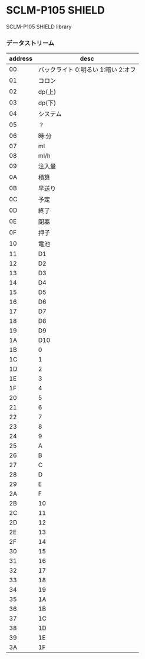 # SCLM-P105 SHIELD
SCLM-P105 SHIELD library

### データストリーム
|address|desc|
|-|-|
|00|バックライト 0:明るい 1:暗い 2:オフ|
|01|コロン|
|02|dp(上)|
|03|dp(下)|
|04|システム|
|05|？|
|06|時:分|
|07|ml|
|08|ml/h|
|09|注入量|
|0A|積算|
|0B|早送り|
|0C|予定|
|0D|終了|
|0E|閉塞|
|0F|押子|
|10|電池|
|11|D1|
|12|D2|
|13|D3|
|14|D4|
|15|D5|
|16|D6|
|17|D7|
|18|D8|
|19|D9|
|1A|D10|
|1B|0|
|1C|1|
|1D|2|
|1E|3|
|1F|4|
|20|5|
|21|6|
|22|7|
|23|8|
|24|9|
|25|A|
|26|B|
|27|C|
|28|D|
|29|E|
|2A|F|
|2B|10|
|2C|11|
|2D|12|
|2E|13|
|2F|14|
|30|15|
|31|16|
|32|17|
|33|18|
|34|19|
|35|1A|
|36|1B|
|37|1C|
|38|1D|
|39|1E|
|3A|1F|
